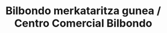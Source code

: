 ---
title: "Bilbondo merkataritza gunea / Centro Comercial Bilbondo"
url: /basauri/bilbondo-merkataritza-gunea-centro-comercial-bilbondo/
shop: centro comercial
---